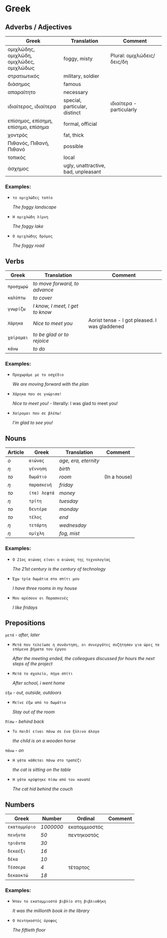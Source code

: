 
# Greek


##  Adverbs / Adjectives 





    

    

    

    

    

    

    

    

    

    

    

    

    

    

    

    

    

    

    

    




| Greek | Translation | Comment |
| ----- | ----- | ----- |
| ομιχλώδης, ομιχλώδη, ομιχλώδες, ομιχλώδως | foggy, misty | Plural: ομιχλώδεις/δεις/δη |
| στρατιωτικός | military, soldier |  |
| διάσημος | famous |  |
| απαραίτητο | necessary |  |
| ιδιαίτερος, ιδιαίτερα | special, particular, distinct | ιδιαίτερα - particularly |
| επίσημος, επίσημη, επίσημο, επίσημα | formal, official |  |
| χοντρός | fat, thick |  |
| Πιθανός, Πιθανή, Πιθανό | possible |  |
| τοπικός | local |  |
| άσχημος | ugly, unattractive, bad, unpleasant |  |




### Examples:

- `το ομιχλώδες τοπίο`
        
    *The foggy landscape*

- `Η ομιχλώδη λίμνη`
        
    *The foggy lake*

- `Ο ομιχλώδης δρόμος`
        
    *The foggy road*



## Verbs

| Greek | Translation | Comment |
|-------|-------------|---------|
| `προσχωρώ` | *to move forward, to advance* |  |
| `καλύπτω` | *to cover* |  |
| `γνωρίζω` | *I know, I meet, I get to know* |  |
| `Χάρηκα` | *Nice to meet you* | Aorist tense - I got pleased. I was gladdened |
| `χαίρομαι` | *to be glad or to rejoice* |  |
| `κάνω` | *to do* |  |

### Examples:

- `Προχωράμε με το οσχέδιο`
        
    *We are moving forward with the plan*

- `Χάρηκα που σε γνώρισα!`
        
    *Nice to meet you!* - literally: I was glad to meet you!

- `Χαίρομαι που σε βλέπω!`
        
    *I’m glad to see you!*



## Nouns

| Article | Greek | Translation | Comment |
|---------|-------|-------------|---------|
| *ο* | `αιώνας` | *age, era, eternity* |  |
| *η* | `γέννηση` | *birth* |  |
| *το* | `δωμάτιο` | *room* | (In a house) |
| *η* | `παρασκευή` | *friday* |  |
| *το* | `(τα) λεφτά` | *money* |  |
| *η* | `τρίτη` | *tuesday* |  |
| *το* | `δευτέρα` | *monday* |  |
| *το* | `τέλος` | *end* |  |
| *η* | `τετάρτη` | *wednesday* |  |
| *η* | `ομίχλη` | *fog, mist* |  |

### Examples:

- `Ο 21ος αιώνας είναι ο αιώνας της τεχνολογίας`
        
    *The 21st century is the century of technology*

- `Έχω τρία δωμάτια στο σπίτι μου`
        
    *I have three rooms in my house*

- `Μου αρέσουν οι Παρασκευές`
        
    *I like fridays*


## Prepositions


`μετά` - *after, later*


- `Μετά που τελείωσε η συνάντηση, οι συνεργάτες συζήτησαν για ώρες τα επόμενα βήματα του έργου`
        
    *After the meeting ended, the colleagues discussed for hours the next steps of the project*
- `Μετά το σχολείο, πήγα σπίτι`
        
    *After school, i went home*

`έξω` - *out, outside, outdoors*


- `Μείνε έξω από το δωμάτιο`
        
    *Stay out of the room*

`Πίσω` - *behind back*


- `Το παιδί είναι πάνω σε ένα ξύλινο άλογο`
        
    *the child is on a wooden horse*

`πάνω` - *on*


- `Η γάτα κάθεται πάνω στο τραπέζι`
        
    *the cat is sitting on the table*
- `Η γάτα κρύφτηκε πίσω από τον καναπέ`
        
    *The cat hid behind the couch*


## Numbers

| Greek | Number | Ordinal | Comment |
|-------|--------|---------|---------|
| `εκατομμύριο` | *1000000* | εκατομμιοστός |  |
| `πενήντα` | *50* | πεντηκοστός |  |
| `τριάντα` | *30* |  |  |
| `δεκαέξι` | *16* |  |  |
| `δέκα` | *10* |  |  |
| `Τέσσερα` | *4* | τέταρτος |  |
| `δεκαοκτώ` | *18* |  |  |

### Examples:

- `Ήταν το εκατομμιοστό βιβλίο στη βιβλιοθήκη`
        
    *It was the millionth book in the library*

- `Ο πεντηκοστός όροφος`
        
    *The fiftieth floor*

